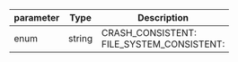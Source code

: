 | parameter | Type | Description |
| ----------- | ----------- |----------- |
| enum  |  string  | CRASH_CONSISTENT: <br/>FILE_SYSTEM_CONSISTENT:   |
